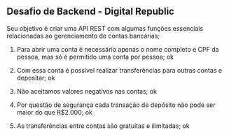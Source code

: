 ## Desafio de Backend - Digital Republic

Seu objetivo é criar uma API REST com algumas funções essenciais relacionadas ao gerenciamento de contas bancárias;

  1. Para abrir uma conta é necessário apenas o nome completo e CPF da pessoa, mas só é permitido uma conta por pessoa; ok

  2. Com essa conta é possível realizar transferências para outras contas e depositar; ok
  
  3. Não aceitamos valores negativos nas contas; ok

  4. Por questão de segurança cada transação de depósito não pode ser maior do que R$2.000; ok

  5. As transferências entre contas são gratuitas e ilimitadas; ok
